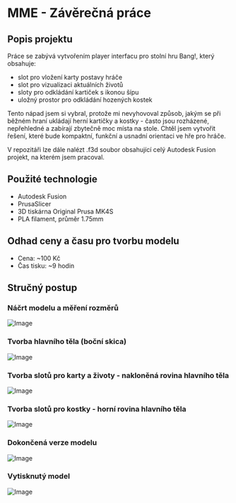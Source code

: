 # MME - Závěrečná práce



## Popis projektu

Práce se zabývá vytvořením player interfacu pro stolní hru Bang!, který obsahuje:
- slot pro vložení karty postavy hráče
- slot pro vizualizaci aktuálních životů
- sloty pro odkládání kartiček s ikonou šípu
- uložný prostor pro odkládání hozených kostek

Tento nápad jsem si vybral, protože mi nevyhovoval způsob, jakým se při běžném hraní ukládají herní kartičky a kostky - často jsou rozházené, nepřehledné a zabírají zbytečně moc místa na stole. Chtěl jsem vytvořit řešení, které bude kompaktní, funkční a usnadní orientaci ve hře pro hráče.

V repozitáři lze dále nalézt .f3d soubor obsahující celý Autodesk Fusion projekt, na kterém jsem pracoval.


## Použité technologie

- Autodesk Fusion
- PrusaSlicer
- 3D tiskárna Original Prusa MK4S
- PLA filament, průměr 1.75mm


## Odhad ceny a času pro tvorbu modelu

- Cena: ~100 Kč
- Čas tisku: ~9 hodin


## Stručný postup

### Náčrt modelu a měření rozměrů

![Image](https://github.com/user-attachments/assets/b4092de8-9938-42fd-9b0e-5c50bb1fe61e)

### Tvorba hlavního těla (boční skica)

![Image](https://github.com/user-attachments/assets/e15a46bb-85cd-4d8c-abb5-104b3641424c)

### Tvorba slotů pro karty a životy - nakloněná rovina hlavního těla

![Image](https://github.com/user-attachments/assets/8741dcc6-4b53-47fc-a76e-2c1fe124bfea)

### Tvorba slotů pro kostky - horní rovina hlavního těla

![Image](https://github.com/user-attachments/assets/585eec94-ed7d-4a77-9d65-c760f9703262)

### Dokončená verze modelu

![Image](https://github.com/user-attachments/assets/aa83c667-05c7-4ac0-9eb6-49e3f4efe709)

### Vytisknutý model

![Image](https://github.com/user-attachments/assets/e9820989-72b0-42ce-8ba1-eacc4c61d295)
